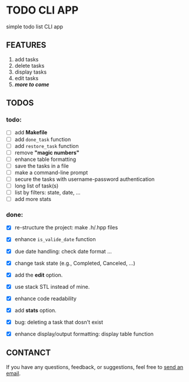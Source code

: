 # TODO CLI APP

simple todo list CLI app


## FEATURES

1. add tasks
2. delete tasks
3. display tasks
4. edit tasks
5. _**more to come**_


## TODOS

### todo:

- [ ] add **Makefile**
- [ ] add `done_task` function
- [ ] add `restore_task` function
- [ ] remove **"magic numbers"**
- [ ] enhance table formatting
- [ ] save the tasks in a file
- [ ] make a command-line prompt
- [ ] secure the tasks with username-password authentication
- [ ] long list of task(s)
- [ ] list by filters: state, date, ...
- [ ] add more stats

### done:

- [X] re-structure the project: make .h/.hpp files
- [X] enhance `is_valide_date` function
- [X] due date handling: check date format ...
- [X] change task state (e.g., Completed, Canceled, ...)
- [X] add the **edit** option.
- [X] use stack STL instead of mine.
- [X] enhance code readability
- [X] add **stats** option.
- [X] bug: deleting a task that dosn't exist
- [X] enhance display/output formatting: display table function


## CONTANCT

If you have any questions, feedback, or suggestions, feel free to [send an email](mailto:karimelkhanoufi22+github@gmail.com).

